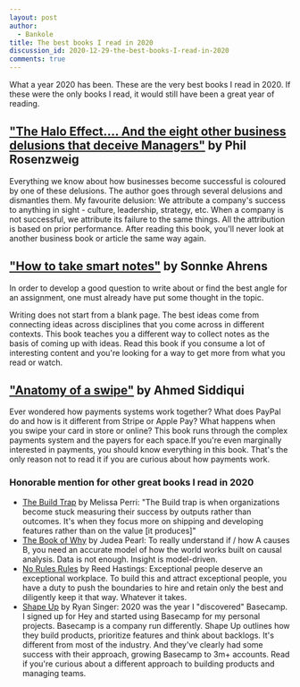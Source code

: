 ```yaml
---
layout: post
author:
  - Bankole
title: The best books I read in 2020
discussion_id: 2020-12-29-the-best-books-I-read-in-2020
comments: true
---
```


What a year 2020 has been. These are the very best books I read in 2020. If these were the only books I read, it would still have been a great year of reading.

## ["The Halo Effect.... And the eight other business delusions that deceive Managers"](https://amzn.to/34W760G) by Phil Rosenzweig 

Everything we know about how businesses become successful is coloured by one of these delusions. The author goes through several delusions and dismantles them. My favourite delusion: We attribute a company's success to anything in sight - culture, leadership, strategy, etc. When a company is not successful, we attribute its failure to the same things. All the attribution is based on prior performance. After reading this book, you'll never look at another business book or article the same way again.

## ["How to take smart notes"](https://amzn.to/3rCzper) by Sonnke Ahrens

In order to develop a good question to write about or find the best angle for an assignment, one must already have put some thought in the topic. 

Writing does not start from a blank page. The best ideas come from connecting ideas across disciplines that you come across in different contexts. This book teaches you a different way to collect notes as the basis of coming up with ideas. Read this book if you consume a lot of interesting content and you're looking for a way to get more from what you read or watch.

## ["Anatomy of a swipe"](https://amzn.to/3nZApHn) by Ahmed Siddiqui

Ever wondered how payments systems work together? What does PayPal do and how is it different from Stripe or Apple Pay? What happens when you swipe your card in store or online? This book runs through the complex payments system and the payers for each space.If you're even marginally interested in payments, you should know everything in this book. That's the only reason not to read it if you are curious about how payments work.

### Honorable mention for other great books I read in 2020

* [The Build Trap](https://amzn.to/37Xf4Zk) by Melissa Perri: "The Build trap is when organizations become stuck measuring their success by outputs rather than outcomes. It's when they focus more on shipping and developing features rather than on the value \[it produces\]"
* [The Book of Why](https://amzn.to/3nTIddD) by Judea Pearl: To really understand if / how A causes B, you need an accurate model of how the world works built on causal analysis. Data is not enough. Insight is model-driven.
* [No Rules Rules](https://amzn.to/3rA9F2i) by Reed Hastings: Exceptional people deserve an exceptional workplace. To build this and attract exceptional people, you have a duty to push the boundaries to hire and retain only the best and diligently keep it that way. Whatever it takes. 
* [Shape Up](https://basecamp.com/shapeup) by Ryan Singer: 2020 was the year I "discovered" Basecamp. I signed up for Hey and started using Basecamp for my personal projects. Basecamp is a company run differently. Shape Up outlines how they build products, prioritize features and think about backlogs. It's different from most of the industry. And they've clearly had some success with their approach, growing Basecamp to 3m+ accounts. Read if you're curious about a different approach to building products and managing teams.
